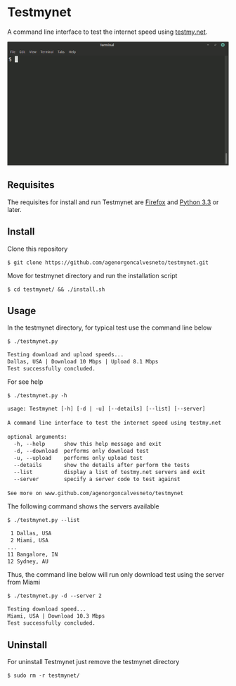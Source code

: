 # Testmynet

A command line interface to test the internet speed using [testmy.net](https://testmy.net).

<img src=images/testmynet.gif width=700>


## Requisites

The requisites for install and run Testmynet are [Firefox](https://www.mozilla.org/en-US/firefox/new/) and [Python 3.3](https://www.python.org/downloads/) or later.


## Install

Clone this repository
```
$ git clone https://github.com/agenorgoncalvesneto/testmynet.git
```
Move for testmynet directory and run the installation script
```
$ cd testmynet/ && ./install.sh
```


## Usage

In the testmynet directory, for typical test use the command line below
```
$ ./testmynet.py
```
```
Testing download and upload speeds...
Dallas, USA | Download 10 Mbps | Upload 8.1 Mbps
Test successfully concluded.
```

For see help
```
$ ./testmynet.py -h
```
```
usage: Testmynet [-h] [-d | -u] [--details] [--list] [--server]

A command line interface to test the internet speed using testmy.net

optional arguments:
  -h, --help      show this help message and exit
  -d, --download  performs only download test
  -u, --upload    performs only upload test
  --details       show the details after perform the tests
  --list          display a list of testmy.net servers and exit
  --server        specify a server code to test against

See more on www.github.com/agenorgoncalvesneto/testmynet
```
The following command shows the servers available
```
$ ./testmynet.py --list
```
```
 1 Dallas, USA
 2 Miami, USA
...
11 Bangalore, IN
12 Sydney, AU
```
Thus, the command line below will run only download test using the server from Miami
```
$ ./testmynet.py -d --server 2
```
```
Testing download speed...
Miami, USA | Download 10.3 Mbps
Test successfully concluded.
```


## Uninstall

For uninstall Testmynet just remove the testmynet directory
```
$ sudo rm -r testmynet/
```
